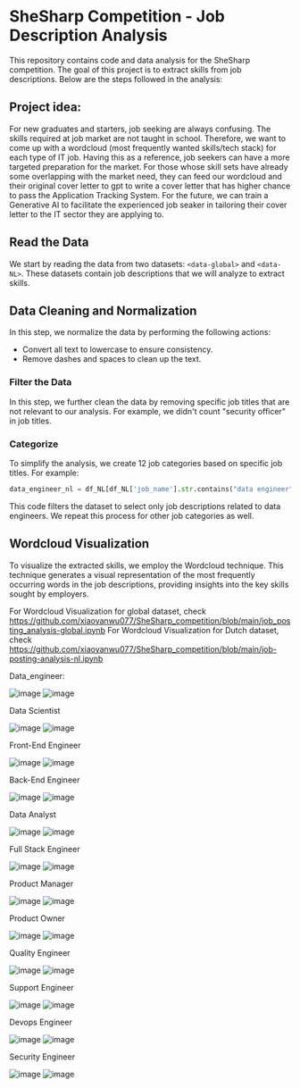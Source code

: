 # SheSharp Competition - Job Description Analysis

This repository contains code and data analysis for the SheSharp competition. The goal of this project is to extract skills from job descriptions. Below are the steps followed in the analysis:

## Project idea: 
For new graduates and starters, job seeking are always confusing. The skills required at job market are not taught in school. Therefore, we want to come up with a wordcloud (most frequently wanted skills/tech stack) for each type of IT job. Having this as a reference, job seekers can have a more targeted preparation for the market. For those whose skill sets have already some overlapping with the market need, they can feed our wordcloud and their original cover letter to gpt to write a cover letter that has higher chance to pass the Application Tracking System. For the future, we can train a Generative AI to facilitate the experienced job seaker in tailoring their cover letter to the IT sector they are applying to.


## Read the Data
We start by reading the data from two datasets: `<data-global>` and `<data-NL>`. These datasets contain job descriptions that we will analyze to extract skills.

## Data Cleaning and Normalization
In this step, we normalize the data by performing the following actions:
- Convert all text to lowercase to ensure consistency.
- Remove dashes and spaces to clean up the text.

### Filter the Data
In this step, we further clean the data by removing specific job titles that are not relevant to our analysis. For example, we didn't count "security officer" in job titles.

### Categorize 
To simplify the analysis, we create 12 job categories based on specific job titles. For example:
```python
data_engineer_nl = df_NL[df_NL['job_name'].str.contains("data engineer")] 
```
This code filters the dataset to select only job descriptions related to data engineers. We repeat this process for other job categories as well.

## Wordcloud Visualization
To visualize the extracted skills, we employ the Wordcloud technique. This technique generates a visual representation of the most frequently occurring words in the job descriptions, providing insights into the key skills sought by employers.

For Wordcloud Visualization for global dataset, check https://github.com/xiaoyanwu077/SheSharp_competition/blob/main/job_posting_analysis-global.ipynb
For Wordcloud Visualization for Dutch dataset, check https://github.com/xiaoyanwu077/SheSharp_competition/blob/main/job-posting-analysis-nl.ipynb

Data_engineer:

![image](https://github.com/xiaoyanwu077/SheSharp_competition/assets/56236129/0118b9d3-0709-441e-b40f-17d0d0b51843)
![image](https://github.com/xiaoyanwu077/SheSharp_competition/assets/56236129/50feeef4-928b-4f6a-bb61-14a4903d6087)


Data Scientist

![image](https://github.com/xiaoyanwu077/SheSharp_competition/assets/56236129/e20435ac-38a5-466d-8e16-dbb09c637328)
![image](https://github.com/xiaoyanwu077/SheSharp_competition/assets/56236129/6a8d8f2a-08db-424d-ae30-bf97e6e3691a)


Front-End Engineer

![image](https://github.com/xiaoyanwu077/SheSharp_competition/assets/56236129/dc0fafed-8dfe-45d5-815d-a60071df4a20)
![image](https://github.com/xiaoyanwu077/SheSharp_competition/assets/56236129/7597756d-5d29-4ffe-b53d-6216c2ef2e12)


Back-End Engineer

![image](https://github.com/xiaoyanwu077/SheSharp_competition/assets/56236129/dcfaa8e3-65c1-414c-b023-61403ab9bcb3)
![image](https://github.com/xiaoyanwu077/SheSharp_competition/assets/56236129/9293aef3-37f9-48cf-afe6-76f925de2791)


Data Analyst

![image](https://github.com/xiaoyanwu077/SheSharp_competition/assets/56236129/b45412e0-77af-4dc5-8631-67e9c85dd142)
![image](https://github.com/xiaoyanwu077/SheSharp_competition/assets/56236129/3392b7d7-d35d-484c-8780-3bd29056df62)


Full Stack Engineer

![image](https://github.com/xiaoyanwu077/SheSharp_competition/assets/56236129/9d5e2d7e-53fc-4ef9-b4b2-f14693ffbd1f)
![image](https://github.com/xiaoyanwu077/SheSharp_competition/assets/56236129/078f9630-92c1-4364-891c-e8a57c618443)


Product Manager

![image](https://github.com/xiaoyanwu077/SheSharp_competition/assets/56236129/f39bf800-5990-485f-86e8-00819b826225)
![image](https://github.com/xiaoyanwu077/SheSharp_competition/assets/56236129/5338406b-ddcc-43a6-b85d-d99c2552b67a)


Product Owner

![image](https://github.com/xiaoyanwu077/SheSharp_competition/assets/56236129/4146adb5-e860-49b4-8a82-c6865299a777)
![image](https://github.com/xiaoyanwu077/SheSharp_competition/assets/56236129/8b30c9d8-0ae5-4d7a-b3cf-3b01b0987c0b)


Quality Engineer

![image](https://github.com/xiaoyanwu077/SheSharp_competition/assets/56236129/fd43b1b7-4f72-4c49-ab1c-bf39b814d7f4)
![image](https://github.com/xiaoyanwu077/SheSharp_competition/assets/56236129/286789de-bf10-434e-b931-66ecbeca6bb4)


Support Engineer

![image](https://github.com/xiaoyanwu077/SheSharp_competition/assets/56236129/cecdb3fc-c332-479d-8060-781d0cb7d0fb)
![image](https://github.com/xiaoyanwu077/SheSharp_competition/assets/56236129/7c2104e8-cd61-451b-915a-a35590aa13ff)


Devops Engineer

![image](https://github.com/xiaoyanwu077/SheSharp_competition/assets/56236129/56379fcc-6331-4339-ba0f-459e1d9fd759)
![image](https://github.com/xiaoyanwu077/SheSharp_competition/assets/56236129/276e6e0f-4924-4ff7-bfbd-55b4b035eb4e)


Security Engineer

![image](https://github.com/xiaoyanwu077/SheSharp_competition/assets/56236129/6e6d0452-e36d-41b3-acce-cf2f02d5da9e)
![image](https://github.com/xiaoyanwu077/SheSharp_competition/assets/56236129/23a40f0b-7071-4860-95b4-bdb2818038ce)


